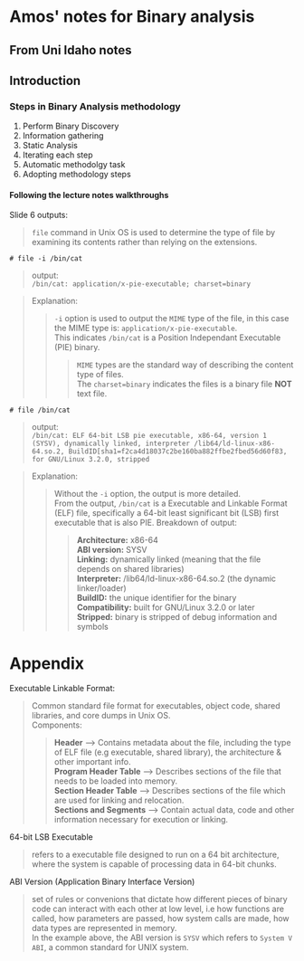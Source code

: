 
# Amos' notes for Binary analysis  

## From Uni Idaho notes  

## Introduction  

### Steps in Binary Analysis methodology  
1. Perform Binary Discovery
2. Information gathering
3. Static Analysis
4. Iterating each step
5. Automatic methodolgy task
6. Adopting methodology steps  

#### Following the lecture notes walkthroughs

Slide 6 outputs:
> `file` command in Unix OS is used to determine the type of file by examining its contents rather than relying on the extensions.  

`# file -i /bin/cat`  

> output:  
> `/bin/cat: application/x-pie-executable; charset=binary`  

>Explanation:  
>> `-i` option is used to output the `MIME` type of the file, in this case the MIME type is: `application/x-pie-executable`.  
>> This indicates `/bin/cat` is a Position Independant Executable (PIE) binary.
>>> `MIME` types are the standard way of describing the content type of files.  
>> The `charset=binary` indicates the files is a binary file **NOT** text file.

`# file /bin/cat`  

> output:  
> `/bin/cat: ELF 64-bit LSB pie executable, x86-64, version 1 (SYSV), dynamically linked, interpreter /lib64/ld-linux-x86-64.so.2, BuildID[sha1=f2ca4d18037c2be160ba882ffbe2fbed56d60f83, for GNU/Linux 3.2.0, stripped`  

>Explanation: 
>> Without the `-i` option, the output is more detailed.  
>> From the output, `/bin/cat` is a Executable and  Linkable Format (ELF) file, specifically a 64-bit least significant bit (LSB) first executable that is also PIE.
>> Breakdown of output:  
>>> **Architecture:** x86-64  
>>> **ABI version:** SYSV  
>>> **Linking:** dynamically linked (meaning that the file depends on shared libraries)  
>>> **Interpreter:** /lib64/ld-linux-x86-64.so.2 (the dynamic linker/loader)  
>>> **BuildID:** the unique identifier for the binary  
>>> **Compatibility:** built for GNU/Linux 3.2.0 or later  
>>> **Stripped:** binary is stripped of debug information and symbols  






# Appendix  

Executable Linkable Format: 
> Common standard file format for executables, object code, shared libraries, and core dumps in Unix OS.  
> Components:  
>> **Header** --> Contains metadata about the file, including the type of ELF file (e.g executable, shared library), the architecture & other important info.  
>> **Program Header Table** --> Describes sections of the file that needs to be loaded into memory.  
>> **Section Header Table** --> Describes sections of the file which are used for linking and relocation.  
>> **Sections and Segments** --> Contain actual data, code and other information necessary for execution or linking.  

64-bit LSB Executable
> refers to a executable file designed to run on a 64 bit architecture, where the system is capable of processing data in 64-bit chunks.  

ABI Version (Application Binary Interface Version)  
> set of rules or convenions that dictate how different pieces of binary code can interact with each other at low level, i.e how functions are called, how parameters are passed, how system calls are made, how data types are represented in memory.  
> In the example above, the ABI version is `SYSV` which refers to `System V ABI`, a common standard for UNIX system.


 